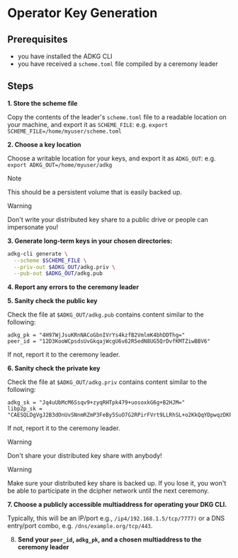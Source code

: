 # Operator Key Generation

## Prerequisites
- you have installed the ADKG CLI
- you have received a `scheme.toml` file compiled by a ceremony leader

## Steps

**1. Store the scheme file**

Copy the contents of the leader's `scheme.toml` file to a readable location on your machine, and export it as `SCHEME_FILE`:
e.g. `export SCHEME_FILE=/home/myuser/scheme.toml`

**2. Choose a key location**

Choose a writable location for your keys, and export it as `ADKG_OUT`:
e.g. `export ADKG_OUT=/home/myuser/adkg`

> [!NOTE]
> This should be a persistent volume that is easily backed up.

> [!WARNING]
> Don't write your distributed key share to a public drive or people can impersonate you!

**3. Generate long-term keys in your chosen directories:**

```bash
adkg-cli generate \
  --scheme $SCHEME_FILE \
  --priv-out $ADKG_OUT/adkg.priv \
  --pub-out $ADKG_OUT/adkg.pub
```

**4. Report any errors to the ceremony leader**

**5. Sanity check the public key**

Check the file at `$ADKG_OUT/adkg.pub` contains content similar to the following:  
```
adkg_pk = "4H97WjJsuKRnNACoGbnIVrYs4kzfB2VmlmK4bhDDThg="
peer_id = "12D3KooWCpsdsUvGkqajWcgU6v62R5edN8UG5QrDvfKMTZiwBBV6"
```  
If not, report it to the ceremony leader.

**6. Sanity check the private key**

Check the file at `$ADKG_OUT/adkg.priv` contains content similar to the following:  
```
adkg_sk = "Jq4uUbMcM6Ssqv9+zyqRHTpk479+uosoxkG6g+B2HJM="
libp2p_sk = "CAESQLDgVgJ2B3dOnUvSNnmRZmP3FeBy5SuO7G2RPirFVrt9LLRhSL+o2KkQqYDpwqzDKPGnpR5jhpg+EUS4mmemaFU="
```
If not, report it to the ceremony leader.


> [!WARNING]
> Don't share your distributed key share with anybody!

> [!WARNING]
> Make sure your distributed key share is backed up. If you lose it, you won't be able to participate in the dcipher network until the next ceremony.

**7. Choose a publicly accessible multiaddress for operating your DKG CLI.**       

Typically, this will be an IP/port e.g., `/ip4/192.168.1.5/tcp/7777)` or a DNS entry/port combo, e.g. `/dns/example.org/tcp/443`.

8. **Send your `peer_id`, `adkg_pk`, and a chosen multiaddress to the ceremony leader**


